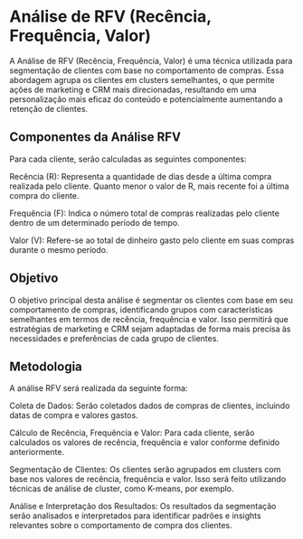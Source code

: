 # Análise de RFV (Recência, Frequência, Valor)
A Análise de RFV (Recência, Frequência, Valor) é uma técnica utilizada para segmentação de clientes com base no comportamento de compras. Essa abordagem agrupa os clientes em clusters semelhantes, o que permite ações de marketing e CRM mais direcionadas, resultando em uma personalização mais eficaz do conteúdo e potencialmente aumentando a retenção de clientes.

## Componentes da Análise RFV
Para cada cliente, serão calculadas as seguintes componentes:

Recência (R): Representa a quantidade de dias desde a última compra realizada pelo cliente. Quanto menor o valor de R, mais recente foi a última compra do cliente.

Frequência (F): Indica o número total de compras realizadas pelo cliente dentro de um determinado período de tempo.

Valor (V): Refere-se ao total de dinheiro gasto pelo cliente em suas compras durante o mesmo período.

## Objetivo
O objetivo principal desta análise é segmentar os clientes com base em seu comportamento de compras, identificando grupos com características semelhantes em termos de recência, frequência e valor. Isso permitirá que estratégias de marketing e CRM sejam adaptadas de forma mais precisa às necessidades e preferências de cada grupo de clientes.

## Metodologia
A análise RFV será realizada da seguinte forma:

Coleta de Dados: Serão coletados dados de compras de clientes, incluindo datas de compra e valores gastos.

Cálculo de Recência, Frequência e Valor: Para cada cliente, serão calculados os valores de recência, frequência e valor conforme definido anteriormente.

Segmentação de Clientes: Os clientes serão agrupados em clusters com base nos valores de recência, frequência e valor. Isso será feito utilizando técnicas de análise de cluster, como K-means, por exemplo.

Análise e Interpretação dos Resultados: Os resultados da segmentação serão analisados e interpretados para identificar padrões e insights relevantes sobre o comportamento de compra dos clientes.

